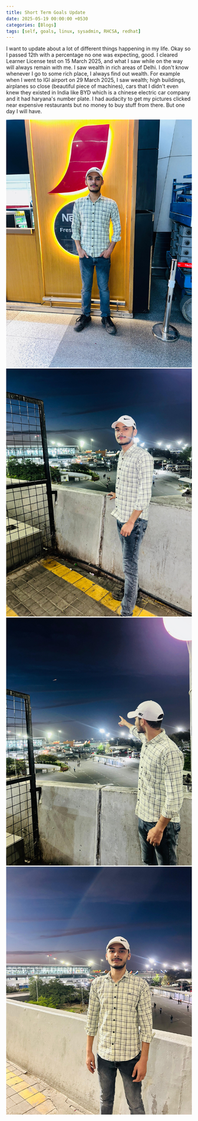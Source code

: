 ```yaml
---
title: Short Term Goals Update
date: 2025-05-19 00:00:00 +0530
categories: [Blogs]
tags: [self, goals, linux, sysadmin, RHCSA, redhat]
---
```


I want to update about a lot of different things happening in my life. Okay so I passed 12th with a percentage no one was expecting, good. I cleared Learner License test on 15 March 2025, and what I saw while on the way will always remain with me. I saw wealth in rich areas of Delhi. I don't know whenever I go to some rich place, I always find out wealth. For example when I went to IGI airport on 29 March 2025, I saw wealth; high buildings, airplanes so close (beautiful piece of machines), cars that I didn't even knew they existed in India like BYD which is a chinese electric car company and it had haryana's number plate. I had audacity to get my pictures clicked near expensive restaurants but no money to buy stuff from there. But one day I will have. 

![IGI1](assets/post/igi1.jpeg)
![IGI2](assets/post/igi2.jpeg)
![IGI3](assets/post/igi3.jpeg)
![IGI4](assets/post/igi4.jpeg)



